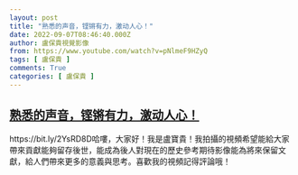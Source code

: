 ```yaml
---
layout: post
title: "熟悉的声音，铿锵有力，激动人心！"
date: 2022-09-07T08:46:40.000Z
author: 盧保貴視覺影像
from: https://www.youtube.com/watch?v=pNlmeF9HZyQ
tags: [ 盧保貴 ]
comments: True
categories: [ 盧保貴 ]
---
```

<!--1662540400000-->
[熟悉的声音，铿锵有力，激动人心！](https://www.youtube.com/watch?v=pNlmeF9HZyQ)
------

<div>
https://bit.ly/2YsRD8D哈嘍，大家好！我是盧寶貴！我拍攝的視頻希望能給大家帶來貢獻能夠留存後世，能成為後人對現在的歷史參考期待影像能為將來保留文獻，給人們帶來更多的意義與思考。喜歡我的視頻記得評論哦！
</div>
